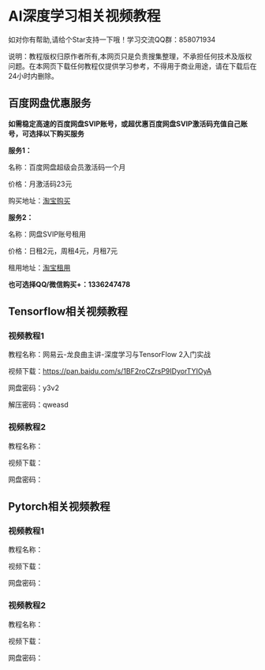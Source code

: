 # AI深度学习相关视频教程

如对你有帮助,请给个Star支持一下哦！学习交流QQ群：858071934

说明：教程版权归原作者所有,本网页只是负责搜集整理，不承担任何技术及版权问题。在本网页下载任何教程仅提供学习参考，不得用于商业用途，请在下载后在24小时内删除。

## 百度网盘优惠服务

**如需稳定高速的百度网盘SVIP账号，或超优惠百度网盘SVIP激活码充值自己账号，可选择以下购买服务**

**服务1：**

名称：百度网盘超级会员激活码一个月

价格：月激活码23元

购买地址：[淘宝购买](https://item.taobao.com/item.htm?ft=t&id=614142250531)

**服务2：**

名称：网盘SVIP账号租用

价格：日租2元，周租4元，月租7元

租用地址：[淘宝租用](https://item.taobao.com/item.htm?ft=t&id=614480007543)

**也可选择QQ/微信购买+：1336247478**

## Tensorflow相关视频教程

### 视频教程1

教程名称：网易云-龙良曲主讲-深度学习与TensorFlow 2入门实战

视频下载：https://pan.baidu.com/s/1BF2roCZrsP9IDyorTYIOyA

网盘密码：y3v2

解压密码：qweasd

### 视频教程2

教程名称：

视频下载：

网盘密码：

## Pytorch相关视频教程

### 视频教程1

教程名称：

视频下载：

网盘密码：

### 视频教程2

教程名称：

视频下载：

网盘密码：